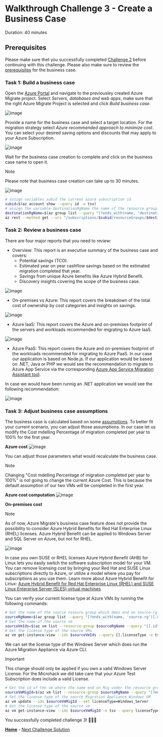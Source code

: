 # Walkthrough Challenge 3 - Create a Business Case

Duration: 40 minutes

## Prerequisites

Please make sure thet you successfully completed [Challenge 2](../challenge-2/solution.md) before continuing with this challenge.
Please also make sure to review the [prerequisites](https://learn.microsoft.com/en-us/azure/migrate/how-to-build-a-business-case#prerequisites) for the business case.

### **Task 1: Build a business case**

Open the [Azure Portal](https://portal.azure.com) and navigate to the previousley created Azure Migrate project. Select *Servers, databases and web apps*, make sure that the right Azure Migrate Project is selected and click *Build business case*.

![image](./img/bc1_1.png)

Provide a name for the business case and select a target location. For the migration strategy select *Azure recommended approach to minimize cost*. You can select your desired saving options and discounts that may apply to your Azure Subscription.

![image](./img/bc2_1.png)

Wait for the business case creation to complete and click on the business case name to open it.

> [!NOTE]
> Please note that business case creation can take up to 30 minutes.




![image](./img/bc3.png)


~~~bash
# assign variables subid the current azure subscription id
subid=$(az account show --query id -o tsv)
# assign the variable destinationRgName the name of the resource group which does end on destination-rg
destinationRgName=$(az group list --query "[?ends_with(name, 'destination-rg')].name" -o tsv)
az rest --method get --uri "/subscriptions/$subid/resourceGroups/$destinationRgName/providers/Microsoft.Migrate/projects?api-version=2019-10-01"
~~~


### **Task 2: Review a business case**

There are four major reports that you need to review:

- Overview: This report is an executive summary of the business case and covers:
  + Potential savings (TCO).
  + Estimated year on year cashflow savings based on the estimated migration completed that year.
  + Savings from unique Azure benefits like Azure Hybrid Benefit.
  + Discovery insights covering the scope of the business case.

![image](./img/bc4_1.png)

- On-premises vs Azure: This report covers the breakdown of the total cost of ownership by cost categories and insights on savings.

![image](./img/bc5_1.png)

- Azure IaaS: This report covers the Azure and on-premises footprint of the servers and workloads recommended for migrating to Azure IaaS.

![image](./img/bc6_1.png)

- Azure PaaS: This report covers the Azure and on-premises footprint of the workloads recommended for migrating to Azure PaaS.
In our case our application is based on Node.js. If our application would be based on .NET, Java or PHP we would see the recommendation to migrate to Azure App Service via the corresponding [Azure App Service Migration Assistant tool](https://azure.microsoft.com/en-us/products/app-service/migration-tools/).

In case we would have been runnig an .NET application we would see the following recommendation:

![image](./img/bc7.png)

### **Task 3: Adjust business case assumptions**

The business case is calculated based on some [assumptions](https://learn.microsoft.com/en-us/azure/migrate/concepts-business-case-calculation#total-cost-of-ownership-steady-state). To better fit your current scenario, you can adjust those assumptions. In our case let us modify the Cost mdelling Percentage of migration completed per year to 100% for the first year.

**Azure cost**
![image](./img/bc8_1.png)

You can adjust those parameters what would recalculate the business case.

> [!NOTE]
> Changing "Cost mdelling Percentage of migration completed per year to 100%" is not going to change the current Azure Cost. This is because the default assumption of our two VMs will be completed in the first year.

**Azure cost computation**
![image](./img/bc8_2.png)


**On-premises cost**
> [!NOTE]
> As of now, Azure Migrate's business case feature does not provide the possibility to consider Azure Hybrid Benefits for Red Hat Enterprise Linux (RHEL) licenses. Azure Hybrid Benefit can be applied to Windows Server and SQL Server on Azure, but not for RHEL.

![image](./img/bc9_1.png)

In case you own SUSE or RHEL licenses Azure Hybrid Benefit (AHB) for Linux lets you easily switch the software subscription model for your VM. You can remove licensing cost by bringing your Red Hat and SUSE Linux subscriptions directly to Azure, or utilize a model where you pay for subscriptions as you use them. Learn more about Azure Hybrid Benefit for Linux:
[Azure Hybrid Benefit for Red Hat Enterprise Linux (RHEL) and SUSE Linux Enterprise Server (SLES) virtual machines](https://learn.microsoft.com/en-us/azure/virtual-machines/linux/azure-hybrid-benefit-linux)

You can verify your current license type at Azure VMs by running the following commands:
~~~bash
# Get the name of the source resoure group which does end on source-rg
sourceRgName=$(az group list --query "[?ends_with(name, 'source-rg')].name" -o tsv)
# Get the name of the source vm
sourceVmIds=$(az vm list --resource-group $sourceRgName --query "[].id" -o tsv)
# Get the license type of the source VMs
az vm get-instance-view --ids $sourceVmIds --query [].licenseType -o tsv # Result should be empty as we do not make use of BYOL
~~~

We can set the license type of the Windows Server which does run the Azure Migration Appliance via Azure CLI.

> [!IMPORTANT]
> This change should only be applied if you own a valid Windows Server License. For the Microhack we did take care that your Azure Test Subscription does include a valid License.

~~~bash
# Get the id of the vm where the name end on Mig under the resource group sourceRgName
sourceVmMigId=$(az vm list --resource-group $sourceRgName --query "[?ends_with(name, 'Mig')].id" -o tsv)
# Set the license type of the source Migration Appliance Windows VM
az vm update --ids $sourceVmMigId --set licenseType=Windows_Server 
# Get the license type of the source vm
az vm get-instance-view --ids $sourceVmMigId -o tsv --query licenseType # Result should be Windows_Server
~~~


<!-- You can adjust those parameters what would recalculate the business case.

![image](./img/bc10.png) -->

You successfully completed challenge 3! 🚀🚀🚀

 **[Home](../../README.md)** - [Next Challenge Solution](../challenge-4/solution.md)
